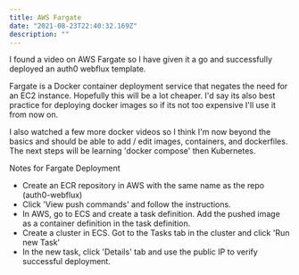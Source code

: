 ```yaml
---
title: AWS Fargate
date: "2021-08-23T22:40:32.169Z"
description: ""
---
```

I found a video on AWS Fargate so I have given it a go and successfully deployed an auth0 webflux template.

Fargate is a Docker container deployment service that negates the need for an EC2 instance. Hopefully this will be a lot cheaper. I'd say its also best practice for deploying docker images so if its not too expensive I'll use it from now on.

I also watched a few more docker videos so I think I'm now beyond the basics and should be able to add / edit images, containers, and dockerfiles. The next steps will be learning 'docker compose' then Kubernetes.

 Notes for Fargate Deployment

- Create an ECR repository in AWS with the same name as the repo (auth0-webflux)
- Click 'View push commands' and follow the instructions.
- In AWS, go to ECS and create a task definition. Add the pushed image as a container definition in the task definition.
- Create a cluster in ECS. Got to the Tasks tab in the cluster and click 'Run new Task'
- In the new task, click 'Details' tab and use the public IP to verify successful deployment.